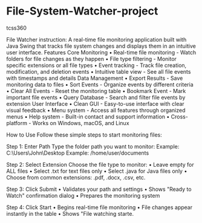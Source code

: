 # File-System-Watcher-project
tcss360

File Watcher instruction: 
A real-time file monitoring application built with Java Swing that tracks file system changes and displays them in an intuitive user interface.
 Features
Core Monitoring
	•	Real-time file monitoring - Watch folders for file changes as they happen
	•	File type filtering - Monitor specific extensions or all file types
	•	Event tracking - Track file creation, modification, and deletion events
	•	Intuitive table view - See all file events with timestamps and details
Data Management
	•	Export Results - Save monitoring data to files
	•	Sort Events - Organize events by different criteria
	•	Clear All Events - Reset the monitoring table
	•	Bookmark Event - Mark important file events
	•	Query Database - Search and filter file events by extension
User Interface
	•	Clean GUI - Easy-to-use interface with clear visual feedback
	•	Menu system - Access all features through organized menus
	•	Help system - Built-in contact and support information
	•	Cross-platform - Works on Windows, macOS, and Linux


How to Use
Follow these simple steps to start monitoring files:

Step 1:  Enter Path
Type the folder path you want to monitor:
Example: C:\Users\John\Desktop
Example: /home/user/documents

Step 2: Select Extension
Choose the file type to monitor:
	•	Leave empty for ALL files
	•	Select .txt for text files only
	•	Select .java for Java files only
	•	Choose from common extensions: .pdf, .docx, .csv, etc.
 
Step 3:  Click Submit
	•	Validates your path and settings
	•	Shows "Ready to Watch" confirmation dialog
	•	Prepares the monitoring system
 
Step 4: Click Start
	•	Begins real-time file monitoring
	•	File changes appear instantly in the table
	•	Shows "File watching starte.

